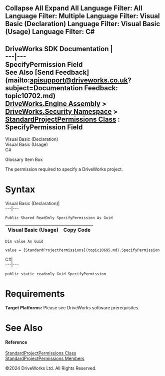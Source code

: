        

 Collapse All Expand All  Language Filter: All  Language Filter: Multiple  Language Filter: Visual Basic (Declaration) Language Filter: Visual Basic (Usage) Language Filter: C#  
---  
DriveWorks SDK Documentation  |   
---|---  
SpecifyPermission Field   
See Also [Send Feedback](mailto:apisupport@driveworks.co.uk?subject=Documentation Feedback: topic10702.md)  
[DriveWorks.Engine Assembly](topic2156.md) > [DriveWorks.Security Namespace](topic10574.md) > [StandardProjectPermissions Class](topic10695.md) : SpecifyPermission Field  
---  
  
Visual Basic (Declaration)    
Visual Basic (Usage)    
C# 

Glossary Item Box

The permission required to specify a DriveWorks project. 

# Syntax

Visual Basic (Declaration)|   
---|---  
      
    
    Public Shared ReadOnly SpecifyPermission As Guid  
  
Visual Basic (Usage)| Copy Code  
---|---  
      
    
    Dim value As Guid
     
    value = [StandardProjectPermissions](topic10695.md).SpecifyPermission  
  
C#|   
---|---  
      
    
    public static readonly Guid SpecifyPermission  
  
# Requirements

**Target Platforms:** Please see DriveWorks software prerequisites.

# See Also

#### Reference

[StandardProjectPermissions Class](topic10695.md)   
[StandardProjectPermissions Members](topic10696.md)

©2024 DriveWorks Ltd. All Rights Reserved.

